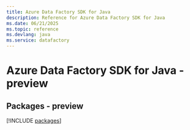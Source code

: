 ```yaml
---
title: Azure Data Factory SDK for Java
description: Reference for Azure Data Factory SDK for Java
ms.date: 06/21/2025
ms.topic: reference
ms.devlang: java
ms.service: datafactory
---
```

# Azure Data Factory SDK for Java - preview
## Packages - preview
[!INCLUDE [packages](data-factory-index.md)]